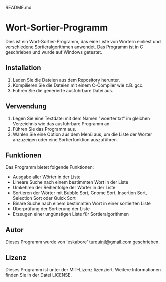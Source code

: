 README.md

# Wort-Sortier-Programm

Dies ist ein Wort-Sortier-Programm, das eine Liste von Wörtern einliest und verschiedene Sortieralgorithmen anwendet. Das Programm ist in C geschrieben und wurde auf Windows getestet.

## Installation

1. Laden Sie die Dateien aus dem Repository herunter.
2. Kompilieren Sie die Dateien mit einem C-Compiler wie z.B. gcc.
3. Führen Sie die generierte ausführbare Datei aus.

## Verwendung

1. Legen Sie eine Textdatei mit dem Namen "woerter.txt" im gleichen Verzeichnis wie das ausführbare Programm an.
2. Führen Sie das Programm aus.
3. Wählen Sie eine Option aus dem Menü aus, um die Liste der Wörter anzuzeigen oder eine Sortierfunktion auszuführen.

## Funktionen

Das Programm bietet folgende Funktionen:

- Ausgabe aller Wörter in der Liste
- Lineare Suche nach einem bestimmten Wort in der Liste
- Umkehren der Reihenfolge der Wörter in der Liste
- Sortieren der Wörter mit Bubble Sort, Gnome Sort, Insertion Sort, Selection Sort oder Quick Sort
- Binäre Suche nach einem bestimmten Wort in einer sortierten Liste
- Überprüfung der Sortierung der Liste
- Erzeugen einer ungünstigen Liste für Sortieralgorithmen

## Autor

Dieses Programm wurde von 'eskabore' turquinjl@gmail.com geschrieben.

## Lizenz

Dieses Programm ist unter der MIT-Lizenz lizenziert. Weitere Informationen finden Sie in der Datei LICENSE.
